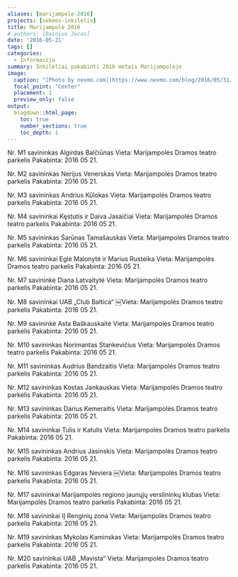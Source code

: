 ```yaml
---
aliases: [marijampole-2016]
projects: [sekmes-inkilelis]
title: Marijampolė 2016
# authors: [Dainius Jocas]
date: '2016-05-21'
tags: []
categories:
  - Informacija
summary: Inkilėliai pakabinti 2016 metais Marijampolėje
image:
  caption: "[Photo by nexmo.com](https://www.nexmo.com/blog/2016/05/31/building-sms-google-sheets-application-aws-lambda-dr)"
  focal_point: "Center"
  placement: 1
  preview_only: false
output:
  blogdown::html_page:
    toc: true
    number_sections: true
    toc_depth: 1
---
```


Nr. M1 savininkas Algirdas Balčiūnas
Vieta: Marijampolės Dramos teatro parkelis
Pakabinta: 2016 05 21.

Nr. M2 savininkas Nerijus Venerskas
Vieta: Marijampolės Dramos teatro parkelis
Pakabinta: 2016 05 21.

Nr. M3 savininkas Andrius Kūlokas
Vieta: Marijampolės Dramos teatro parkelis
Pakabinta: 2016 05 21.

Nr. M4 savininkai Kęstutis ir Daiva Jasaičiai
Vieta: Marijampolės Dramos teatro parkelis
Pakabinta: 2016 05 21.

Nr. M5 savininkas Šarūnas Tamašauskas
Vieta: Marijampolės Dramos teatro parkelis
Pakabinta: 2016 05 21.

Nr. M6 savininkai Eglė Malonytė ir Marius Rusteika
Vieta: Marijampolės Dramos teatro parkelis
Pakabinta: 2016 05 21.

Nr. M7 savininkė Diana Latvaitytė
Vieta: Marijampolės Dramos teatro parkelis
Pakabinta: 2016 05 21.

Nr. M8 savininkai UAB „Club Baltica“
￼Vieta: Marijampolės Dramos teatro parkelis
Pakabinta: 2016 05 21.

Nr. M9 savininkė Asta Baškauskaitė
Vieta: Marijampolės Dramos teatro parkelis
Pakabinta: 2016 05 21.

Nr. M10 savininkas Norimantas Stankevičius
Vieta: Marijampolės Dramos teatro parkelis
Pakabinta: 2016 05 21.

Nr. M11 savininkas Audrius Bandzaitis
Vieta: Marijampolės Dramos teatro parkelis
Pakabinta: 2016 05 21.

Nr. M12 savininkas Kostas Jankauskas
Vieta: Marijampolės Dramos teatro parkelis
Pakabinta: 2016 05 21.

Nr. M13 savininkas Darius Kemeraitis
Vieta: Marijampolės Dramos teatro parkelis
Pakabinta: 2016 05 21.

Nr. M14 savininkai Tulis ir Katulis
Vieta: Marijampolės Dramos teatro parkelis
Pakabinta: 2016 05 21.

Nr. M15 savininkas Andrius Jasinskis
Vieta: Marijampolės Dramos teatro parkelis
Pakabinta: 2016 05 21.

Nr. M16 savininkas Edgaras Neviera
￼Vieta: Marijampolės Dramos teatro parkelis
Pakabinta: 2016 05 21.

Nr. M17 savininkai Marijampolės regiono jaunųjų verslininkų klubas
Vieta: Marijampolės Dramos teatro parkelis
Pakabinta: 2016 05 21.

Nr. M18 savininkai IĮ Renginių zona
Vieta: Marijampolės Dramos teatro parkelis
Pakabinta: 2016 05 21.

Nr. M19 savininkas Mykolas Kaminskas
Vieta: Marijampolės Dramos teatro parkelis
Pakabinta: 2016 05 21.

Nr. M20 savininkai UAB „Mavista“
Vieta: Marijampolės Dramos teatro parkelis
Pakabinta: 2016 05 21.